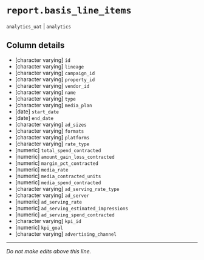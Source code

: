 # `report.basis_line_items`
`analytics_uat` | `analytics`

## Column details
* [character varying] `id`
* [character varying] `lineage`
* [character varying] `campaign_id`
* [character varying] `property_id`
* [character varying] `vendor_id`
* [character varying] `name`
* [character varying] `type`
* [character varying] `media_plan`
* [date]      `start_date`
* [date]      `end_date`
* [character varying] `ad_sizes`
* [character varying] `formats`
* [character varying] `platforms`
* [character varying] `rate_type`
* [numeric]   `total_spend_contracted`
* [numeric]   `amount_gain_loss_contracted`
* [numeric]   `margin_pct_contracted`
* [numeric]   `media_rate`
* [numeric]   `media_contracted_units`
* [numeric]   `media_spend_contracted`
* [character varying] `ad_serving_rate_type`
* [character varying] `ad_server`
* [numeric]   `ad_serving_rate`
* [numeric]   `ad_serving_estimated_impressions`
* [numeric]   `ad_serving_spend_contracted`
* [character varying] `kpi_id`
* [numeric]   `kpi_goal`
* [character varying] `advertising_channel`

-------------------------------------------------------------------------------
*Do not make edits above this line.*
